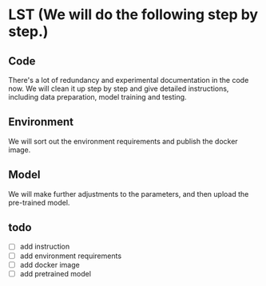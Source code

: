 # LST (We will do the following step by step.)
## Code
There's a lot of redundancy and experimental documentation in the code now. We will clean it up step by step and give detailed instructions, including data preparation, model training and testing.
## Environment
We will sort out the environment requirements and publish the docker image.
## Model
We will make further adjustments to the parameters, and then upload the pre-trained model.

## todo
* [ ] add instruction
* [ ] add environment requirements
* [ ] add docker image
* [ ] add pretrained model

